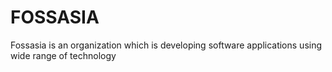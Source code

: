 # FOSSASIA
Fossasia is an organization which is developing software applications using wide range of technology

